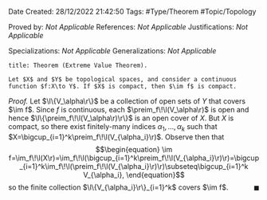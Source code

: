 <div class="topSpace"></div>

Date Created: 28/12/2022 21:42:50
Tags: #Type/Theorem #Topic/Topology

Proved by: <i>Not Applicable</i>
References: <i>Not Applicable</i>
Justifications: <i>Not Applicable</i>

Specializations: <i>Not Applicable</i>
Generalizations: <i>Not Applicable</i>

``` ad-Theorem
title: Theorem (Extreme Value Theorem).

Let $X$ and $Y$ be topological spaces, and consider a continuous function $f:X\to Y$. If $X$ is compact, then $\im f$ is compact.

```

<i>Proof.</i> Let $\l\{V_\alpha\r\}$ be a collection of open sets of $Y$ that covers $\im f$. Since $f$ is continuous, each $\preim_f\!\l(V_\alpha\r)$ is open and hence $\l\{\preim_f\!\l(V_\alpha\r)\r\}$ is an open cover of $X$. But $X$ is compact, so there exist finitely-many indices $\alpha_1,\dots,\alpha_k$ such that $X=\bigcup_{i=1}^k\preim_f\!\l(V_{\alpha_i}\r)$. Observe then that
$$\begin{equation}
    \im f=\im_f\!\l(X\r)=\im_f\!\l(\bigcup_{i=1}^k\preim_f\!\l(V_{\alpha_i}\r)\r)=\bigcup_{i=1}^k\im_f\!\l(\preim_f\!\l(V_{\alpha_i}\r)\r)\subseteq\bigcup_{i=1}^k V_{\alpha_i},
\end{equation}$$
so the finite collection $\l\{V_{\alpha_i}\r\}_{i=1}^k$ covers $\im f$.<span style="float:right;">$\blacksquare$</span>
